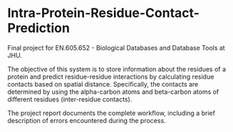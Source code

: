 # Intra-Protein-Residue-Contact-Prediction
Final project for EN.605.652 - Biological Databases and Database Tools at JHU.

The objective of this system is to store information about the residues of a protein and predict
residue-residue interactions by calculating residue contacts based on spatial distance.
Specifically, the contacts are determined by using the alpha-carbon atoms and beta-carbon
atoms of different residues (inter-residue contacts).

The project report documents the complete workflow, including a brief description of errors encountered during the process.

